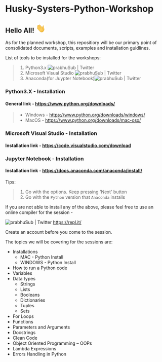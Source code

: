 # Husky-Systers-Python-Workshop

## Hello All! <img src="https://raw.githubusercontent.com/ABSphreak/ABSphreak/master/gifs/Hi.gif" width="30px"></h2>

As for the planned workshop, this repositiory will be our primary point of consolidated documents, scripts, examples and installation guidlines.

List of tools to be installed for the workshops:
>1. Python3.x <img alt="prabhuSub | Twitter" width="22px" src="https://user-images.githubusercontent.com/43825167/108293934-dccba780-7162-11eb-9a52-599cbca3e86e.png" />
>2. Microsoft Visual Studio <img alt="prabhuSub | Twitter" width="22px" src="https://user-images.githubusercontent.com/43825167/108293074-8d857700-7162-11eb-8498-db6b5df49530.png" />
>3. Anaconda(for Juypter Notebook)<img alt="prabhuSub | Twitter" width="22px" src="https://user-images.githubusercontent.com/43825167/108293985-f371fe80-7162-11eb-9c98-cefc8e91e9f4.png" />

### Python3.X - Installation

#### General link - https://www.python.org/downloads/

>- Windows - https://www.python.org/downloads/windows/
>- MacOS - https://www.python.org/downloads/mac-osx/

### Microsoft Visual Studio - Installation
#### Installation link - https://code.visualstudio.com/download


### Jupyter Notebook - Installation
#### Installation link - https://docs.anaconda.com/anaconda/install/

Tips:
>1. Go with the options. Keep pressing 'Next' button
>2. Go with the `Python` version that `Anaconda` installs


If you are not able to install any of the above, 
please feel free to use an online compiler for the session - 

<img alt="prabhuSub | Twitter" width="22px" src="https://user-images.githubusercontent.com/43825167/108294170-56639580-7163-11eb-8245-103d71c17d27.png" /> https://repl.it/

Create an account before you come to the session.


The topics we will be covering for the sessions are:

- Installations
  - MAC - Python Install
  - WINDOWS - Python Install
- How to run a Python code
- Variables
- Data types
  - Strings
  - Lists
  - Booleans
  - Dictionaries
  - Tuples
  - Sets
- For Loops
- Functions
- Parameters and Arguments
- Docstrings
- Clean Code
- Object Oriented Programming – OOPs
- Lambda Expressions
- Errors Handling in Python


